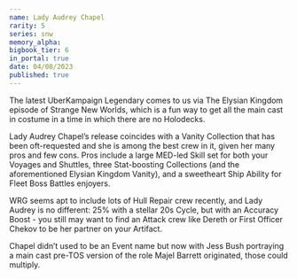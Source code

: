 ```yaml
---
name: Lady Audrey Chapel
rarity: 5
series: snw
memory_alpha:
bigbook_tier: 6
in_portal: true
date: 04/08/2023
published: true
---
```


The latest UberKampaign Legendary comes to us via The Elysian Kingdom episode of Strange New Worlds, which is a fun way to get all the main cast in costume in a time in which there are no Holodecks. 


Lady Audrey Chapel’s release coincides with a Vanity Collection that has been oft-requested and she is among the best crew in it, given her many pros and few cons. Pros include a large MED-led Skill set for both your Voyages and Shuttles, three Stat-boosting Collections (and the aforementioned Elysian Kingdom Vanity), and a sweetheart Ship Ability for Fleet Boss Battles enjoyers. 

WRG seems apt to include lots of Hull Repair crew recently, and Lady Audrey is no different: 25% with a stellar 20s Cycle, but with an Accuracy Boost - you still may want to find an Attack crew like Dereth or First Officer Chekov to be her partner on your Artifact.

Chapel didn’t used to be an Event name but now with Jess Bush portraying a main cast pre-TOS version of the role Majel Barrett originated, those could multiply.
